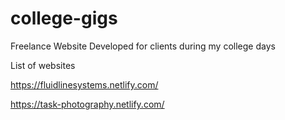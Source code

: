 # college-gigs
Freelance Website Developed for clients during my college days


List of websites


https://fluidlinesystems.netlify.com/


https://task-photography.netlify.com/

